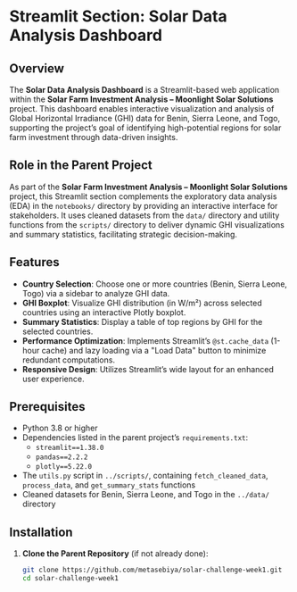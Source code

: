 # Streamlit Section: Solar Data Analysis Dashboard

## Overview
The **Solar Data Analysis Dashboard** is a Streamlit-based web application within the **Solar Farm Investment Analysis – Moonlight Solar Solutions** project. This dashboard enables interactive visualization and analysis of Global Horizontal Irradiance (GHI) data for Benin, Sierra Leone, and Togo, supporting the project’s goal of identifying high-potential regions for solar farm investment through data-driven insights.

## Role in the Parent Project
As part of the **Solar Farm Investment Analysis – Moonlight Solar Solutions** project, this Streamlit section complements the exploratory data analysis (EDA) in the `notebooks/` directory by providing an interactive interface for stakeholders. It uses cleaned datasets from the `data/` directory and utility functions from the `scripts/` directory to deliver dynamic GHI visualizations and summary statistics, facilitating strategic decision-making.

## Features
- **Country Selection**: Choose one or more countries (Benin, Sierra Leone, Togo) via a sidebar to analyze GHI data.
- **GHI Boxplot**: Visualize GHI distribution (in W/m²) across selected countries using an interactive Plotly boxplot.
- **Summary Statistics**: Display a table of top regions by GHI for the selected countries.
- **Performance Optimization**: Implements Streamlit’s `@st.cache_data` (1-hour cache) and lazy loading via a "Load Data" button to minimize redundant computations.
- **Responsive Design**: Utilizes Streamlit’s wide layout for an enhanced user experience.

## Prerequisites
- Python 3.8 or higher
- Dependencies listed in the parent project’s `requirements.txt`:
  - `streamlit==1.38.0`
  - `pandas==2.2.2`
  - `plotly==5.22.0`
- The `utils.py` script in `../scripts/`, containing `fetch_cleaned_data`, `process_data`, and `get_summary_stats` functions
- Cleaned datasets for Benin, Sierra Leone, and Togo in the `../data/` directory

## Installation
1. **Clone the Parent Repository** (if not already done):
   ```bash
   git clone https://github.com/metasebiya/solar-challenge-week1.git
   cd solar-challenge-week1

